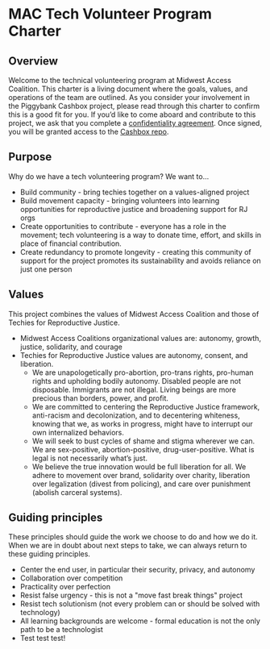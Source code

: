 # MAC Tech Volunteer Program Charter

## Overview
Welcome to the technical volunteering program at Midwest Access Coalition. This charter is a living document where the goals, values, and operations of the team are outlined. As you consider your involvement in the Piggybank Cashbox project, please read through this charter to confirm this is a good fit for you. If you’d like to come aboard and contribute to this project, we ask that you complete a [confidentiality agreement](https://docs.google.com/forms/d/e/1FAIpQLSflFeezbJKxMroWw3eLd3b74JTij5HQRiNsHf5a3NpDdyWMfQ/viewform). Once signed, you will be granted access to the [Cashbox repo](https://github.com/MidwestAccessCoalition/lockbox_rails).

## Purpose
Why do we have a tech volunteering program? We want to...
- Build community - bring techies together on a values-aligned project
- Build movement capacity - bringing volunteers into learning opportunities for reproductive justice and broadening support for RJ orgs
- Create opportunities to contribute - everyone has a role in the movement; tech volunteering is a way to donate time, effort, and skills in place of financial contribution.
- Create redundancy to promote longevity - creating this community of support for the project promotes its sustainability and avoids reliance on just one person

## Values
This project combines the values of Midwest Access Coalition and those of Techies for Reproductive Justice.
- Midwest Access Coalitions organizational values are: autonomy, growth, justice, solidarity, and courage
- Techies for Reproductive Justice values are autonomy, consent, and liberation.
  - We are unapologetically pro-abortion, pro-trans rights, pro-human rights and upholding bodily autonomy. Disabled people are not disposable. Immigrants are not illegal. Living beings are more precious than borders, power, and profit.
  - We are committed to centering the Reproductive Justice framework, anti-racism and decolonization, and to decentering whiteness, knowing that we, as works in progress, might have to interrupt our own internalized behaviors.
  - We will seek to bust cycles of shame and stigma wherever we can. We are sex-positive, abortion-positive, drug-user-positive. What is legal is not necessarily what’s just.
  - We believe the true innovation would be full liberation for all. We adhere to movement over brand, solidarity over charity, liberation over legalization (divest from policing), and care over punishment (abolish carceral systems).
 
## Guiding principles
These principles should guide the work we choose to do and how we do it. When we are in doubt about next steps to take, we can always return to these guiding principles.
- Center the end user, in particular their security, privacy, and autonomy
- Collaboration over competition
- Practicality over perfection
- Resist false urgency - this is not a "move fast break things" project
- Resist tech solutionism (not every problem can or should be solved with technology)
- All learning backgrounds are welcome - formal education is not the only path to be a technologist
- Test test test!

